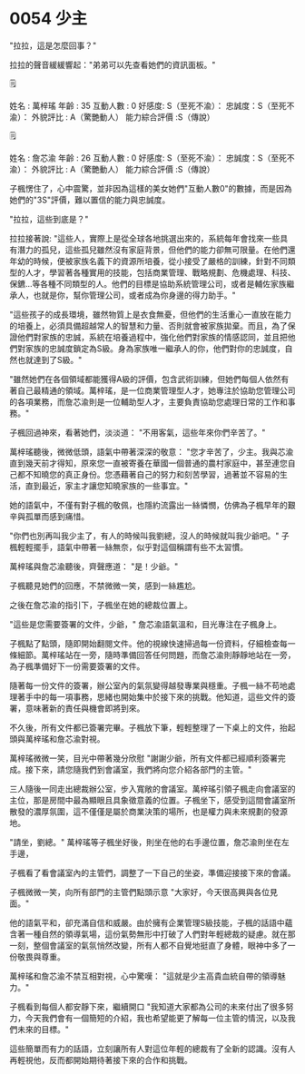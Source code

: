 # 0054 少主

"拉拉，這是怎麼回事？"

拉拉的聲音緩緩響起："弟弟可以先查看她們的資訊面板。"

<aside>
🗒️

姓名 : 萬梓瑤
年齡 : 35
互動人數 : 0
好感度: S（至死不渝）：
忠誠度：S（至死不渝）：
外貌評比 : A（驚艷動人）
能力綜合評價 :S（傳說）

</aside>

<aside>
🗒️

姓名 : 詹芯渝
年齡 : 26
互動人數 : 0
好感度: S（至死不渝）：
忠誠度：S（至死不渝）：
外貌評比 : A（驚艷動人）
能力綜合評價 :S（傳說）

</aside>

子楓愣住了，心中震驚，並非因為這樣的美女她們"互動人數0"的數據，而是因為她們的"3S"評價，難以置信的能力與忠誠度。

"拉拉，這些到底是？"

拉拉接著說:
"這些人，實際上是從全球各地挑選出來的，系統每年會找來一些具有潛力的孤兒，這些孤兒雖然沒有家庭背景，但他們的能力卻無可限量。在他們還年幼的時候，便被家族名義下的資源所培養，從小接受了嚴格的訓練，針對不同類型的人才，學習著各種實用的技能，包括商業管理、戰略規劃、危機處理、科技、保鑣...等各種不同類型的人。他們的目標是協助系統管理公司，或者是輔佐家族繼承人，也就是你，幫你管理公司，或者成為你身邊的得力助手。"

"這些孩子的成長環境，雖然物質上是衣食無憂，但他們的生活重心一直放在能力的培養上，必須具備超越常人的智慧和力量、否則就會被家族拋棄。而且，為了保證他們對家族的忠誠，系統在培養過程中，強化他們對家族的情感認同，並且把他們對家族的忠誠度鎖定為S級。身為家族唯一繼承人的你，他們對你的忠誠度，自然也就達到了S級。"

"雖然她們在各個領域都能獲得A級的評價，包含武術訓練，但她們每個人依然有著自己最精通的領域。萬梓瑤，是一位商業管理型人才，她專注於協助您管理公司的各項業務，而詹芯渝則是一位輔助型人才，主要負責協助您處理日常的工作和事務。"

子楓回過神來，看著她們，淡淡道：
"不用客氣，這些年來你們辛苦了。"

萬梓瑤聽後，微微低頭，語氣中帶著深深的敬意：
"您才辛苦了，少主。我與芯渝直到幾天前才得知，原來您一直被寄養在華國一個普通的農村家庭中，甚至連您自己都不知曉您的真正身份。您憑藉著自己的努力和刻苦學習，過著並不容易的生活，直到最近，家主才讓您知曉家族的一些事宜。"

她的語氣中，不僅有對子楓的敬佩，也隱約流露出一絲憐憫，仿佛為子楓早年的艱辛與孤單而感到痛惜。

"你們也別再叫我少主了，有人的時候叫我劉總，沒人的時候就叫我少爺吧。"
子楓輕輕擺手，語氣中帶著一絲無奈，似乎對這個稱謂有些不太習慣。

萬梓瑤與詹芯渝聽後，齊聲應道：
"是！少爺。"

子楓聽見她們的回應，不禁微微一笑，感到一絲尷尬。

之後在詹芯渝的指引下，子楓坐在她的總裁位置上。

"這些是您需要簽署的文件，少爺，"
詹芯渝語氣溫和，目光專注在子楓身上。

子楓點了點頭，隨即開始翻閱文件。他的視線快速掃過每一份資料，仔細檢查每一條細節。萬梓瑤站在一旁，隨時準備回答任何問題，而詹芯渝則靜靜地站在一旁，為子楓準備好下一份需要簽署的文件。

隨著每一份文件的簽署，辦公室內的氣氛變得越發專業與穩重。子楓一絲不苟地處理著手中的每一項事務，思緒也開始集中於接下來的挑戰。他知道，這些文件的簽署，意味著新的責任與機會即將到來。

不久後，所有文件都已簽署完畢。子楓放下筆，輕輕整理了一下桌上的文件，抬起頭與萬梓瑤和詹芯渝對視。

萬梓瑤微微一笑，目光中帶著幾分欣慰
"謝謝少爺，所有文件都已經順利簽署完成。接下來，請您隨我們到會議室，我們將向您介紹各部門的主管。"

三人隨後一同走出總裁辦公室，步入寬敞的會議室。萬梓瑤引領子楓走向會議室的主位，那是房間中最為顯眼且具象徵意義的位置。子楓坐下，感受到這間會議室所散發的濃厚氛圍，這不僅僅是屬於商業決策的場所，也是權力與未來規劃的發源地。

"請坐，劉總。"
萬梓瑤等子楓坐好後，則坐在他的右手邊位置，詹芯渝則坐在左手邊，

子楓看了看會議室內的主管們，調整了一下自己的坐姿，準備迎接接下來的會議。

子楓微微一笑，向所有部門的主管們點頭示意
"大家好，今天很高興與各位見面。"

他的語氣平和，卻充滿自信和威嚴。由於擁有企業管理S級技能，子楓的話語中蘊含著一種自然的領導氣場，這份氣勢無形中打破了人們對年輕總裁的疑慮。就在那一刻，整個會議室的氣氛悄然改變，所有人都不自覺地挺直了身體，眼神中多了一份敬畏與尊重。

萬梓瑤和詹芯渝不禁互相對視，心中驚嘆：
"這就是少主高貴血統自帶的領導魅力。"

子楓看到每個人都安靜下來，繼續開口
"我知道大家都為公司的未來付出了很多努力，今天我們會有一個簡短的介紹，我也希望能更了解每一位主管的情況，以及我們未來的目標。"

這些簡單而有力的話語，立刻讓所有人對這位年輕的總裁有了全新的認識。沒有人再輕視他，反而都開始期待著接下來的合作和挑戰。